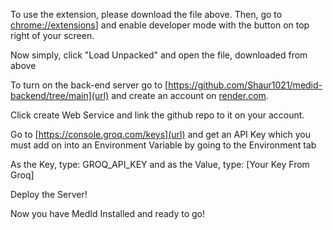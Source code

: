 To use the extension, please download the file above. 
Then, go to [chrome://extensions](url)] and enable developer mode with the button on top right of your screen.

Now simply, click "Load Unpacked" and open the file, downloaded from above

To turn on the back-end server go to [https://github.com/Shaur1021/medid-backend/tree/main](url) and create an account on [render.com](url). 

Click create Web Service and link the github repo to it on your account. 

Go to [https://console.groq.com/keys](url) and get an API Key which you must add on into an Environment Variable by going to the Environment tab 

As the Key, type: GROQ_API_KEY and as the Value, type: [Your Key From Groq]

Deploy the Server!

Now you have MedId Installed and ready to go!
